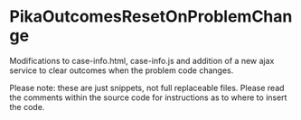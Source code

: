 # PikaOutcomesResetOnProblemChange
Modifications to case-info.html, case-info.js and addition of a new ajax service to clear outcomes when the problem code changes.

Please note: these are just snippets, not full replaceable files. Please read the comments within the source code for instructions as to where to insert the code.
